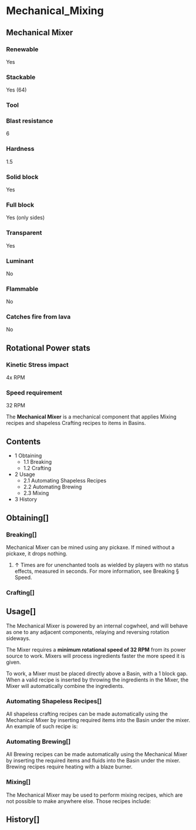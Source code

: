 # Mechanical_Mixing

## Mechanical Mixer

### Renewable

Yes

### Stackable

Yes (64)

### Tool

### Blast resistance

6

### Hardness

1.5

### Solid block

Yes

### Full block

Yes (only sides)

### Transparent

Yes

### Luminant

No

### Flammable

No

### Catches fire from lava

No

## Rotational Power stats

### Kinetic Stress impact

4x RPM

### Speed requirement

32 RPM

The **Mechanical Mixer** is a mechanical component that applies Mixing recipes and shapeless Crafting recipes to items in Basins.

## Contents

- 1 Obtaining
    - 1.1 Breaking
    - 1.2 Crafting
- 2 Usage
    - 2.1 Automating Shapeless Recipes
    - 2.2 Automating Brewing
    - 2.3 Mixing
- 3 History

## Obtaining[]

### Breaking[]

Mechanical Mixer can be mined using any pickaxe. If mined without a pickaxe, it drops nothing.

1. ↑ Times are for unenchanted tools as wielded by players with no status effects, measured in seconds. For more information, see Breaking § Speed.

### Crafting[]

## Usage[]

The Mechanical Mixer is powered by an internal cogwheel, and will behave as one to any adjacent components, relaying and reversing rotation sideways.

The Mixer requires a **minimum rotational speed of 32 RPM** from its power source to work. Mixers will process ingredients faster the more speed it is given.

To work, a Mixer must be placed directly above a Basin, with a 1 block gap. When a valid recipe is inserted by throwing the ingredients in the Mixer, the Mixer will automatically combine the ingredients.

### Automating Shapeless Recipes[]

All shapeless crafting recipes can be made automatically using the Mechanical Mixer by inserting required items into the Basin under the mixer. An example of such recipe is:

### Automating Brewing[]

All Brewing recipes can be made automatically using the Mechanical Mixer by inserting the required items and fluids into the Basin under the mixer. Brewing recipes require heating with a blaze burner.

### Mixing[]

The Mechanical Mixer may be used to perform mixing recipes, which are not possible to make anywhere else. Those recipes include:

## History[]